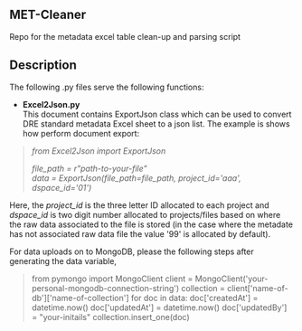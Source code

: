 ## MET-Cleaner
Repo for the metadata excel table clean-up and parsing script

## Description
The following .py files serve the following functions:

- **Excel2Json.py**  
This document contains ExportJson class which can be used to convert DRE standard metadata Excel sheet to a json list. The example is shows how perform document export:
>*from Excel2Json import ExportJson*
> 
> *file_path = r"path-to-your-file"*  
> *data = ExportJson(file_path=file_path, project_id='aaa', dspace_id='01')*

Here, the *project_id* is the three letter ID allocated to each project and *dspace_id* is two digit number allocated to projects/files based on where the raw data associated to the file is stored (in the case where the metadate has not associated raw data file the value '99' is allocated by default).

For data uploads on to MongoDB, please the following steps after generating the data variable,

>from pymongo import MongoClient
>client = MongoClient('your-personal-mongodb-connection-string')
>collection = client['name-of-db']['name-of-collection']
>for doc in data:
>    doc['createdAt'] = datetime.now()
>    doc['updatedAt'] = datetime.now()
>    doc['updatedBy'] = "your-initails"
>    collection.insert_one(doc)
